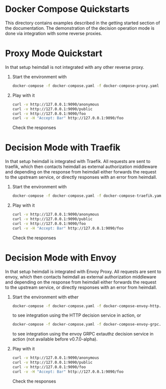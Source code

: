 # Docker Compose Quickstarts

This directory contains examples described in the getting started section of the documentation. The demonstration of the decision operation mode is done via integration with some reverse proxies.

# Proxy Mode Quickstart

In that setup heimdall is not integrated with any other reverse proxy.

1. Start the environment with

   ```bash
   docker-compose -f docker-compose.yaml -f docker-compose-proxy.yaml up
   ```

2. Play with it

   ```bash
   curl -v http://127.0.0.1:9090/anonymous
   curl -v http://127.0.0.1:9090/public
   curl -v http://127.0.0.1:9090/foo
   curl -v -H "Accept: Bar" http://127.0.0.1:9090/foo
   ```
   
   Check the responses

# Decision Mode with Traefik

In that setup heimdall is integrated with Traefik. All requests are sent to traefik, which then contacts heimdall as external authorization middleware and depending on the response from heimdall either forwards the request to the upstream service, or directly responses with an error from heimdall.

1. Start the environment with

   ```bash
   docker-compose -f docker-compose.yaml -f docker-compose-traefik.yaml up
   ```

2. Play with it

   ```bash
   curl -v http://127.0.0.1:9090/anonymous
   curl -v http://127.0.0.1:9090/public
   curl -v http://127.0.0.1:9090/foo
   curl -v -H "Accept: Bar" http://127.0.0.1:9090/foo
   ```

   Check the responses

# Decision Mode with Envoy

In that setup heimdall is integrated with Envoy Proxy. All requests are sent to envoy, which then contacts heimdall as external authorization middleware and depending on the response from heimdall either forwards the request to the upstream service, or directly responses with an error from heimdall.

1. Start the environment with
   ether

   ```bash
   docker-compose -f docker-compose.yaml -f docker-compose-envoy-http.yaml up
   ```
   
   to see integration using the HTTP decision service in action, or

   ```bash
   docker-compose -f docker-compose.yaml -f docker-compose-envoy-grpc.yaml up
   ```

   to see integration using the envoy GRPC extauthz decision service in action (not available before v0.7.0-alpha).

2. Play with it

   ```bash
   curl -v http://127.0.0.1:9090/anonymous
   curl -v http://127.0.0.1:9090/public
   curl -v http://127.0.0.1:9090/foo
   curl -v -H "Accept: Bar" http://127.0.0.1:9090/foo
   ```

   Check the responses